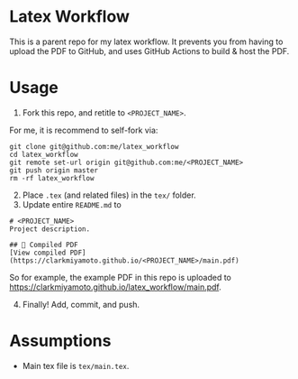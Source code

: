 # Latex Workflow
This is a parent repo for my latex workflow. It prevents you from having to upload the PDF to GitHub, and uses GitHub Actions to build & host the PDF.

# Usage
1. Fork this repo, and retitle to `<PROJECT_NAME>`.

For me, it is recommend to self-fork via:
```
git clone git@github.com:me/latex_workflow
cd latex_workflow
git remote set-url origin git@github.com:me/<PROJECT_NAME>
git push origin master
rm -rf latex_workflow
```

2. Place `.tex` (and related files) in the `tex/` folder.
3. Update entire `README.md` to
```
# <PROJECT_NAME>
Project description.

## 📄 Compiled PDF
[View compiled PDF](https://clarkmiyamoto.github.io/<PROJECT_NAME>/main.pdf)
```
So for example, the example PDF in this repo is uploaded to https://clarkmiyamoto.github.io/latex_workflow/main.pdf.

4. Finally! Add, commit, and push.

# Assumptions
- Main tex file is `tex/main.tex`.





